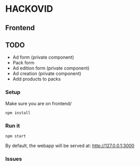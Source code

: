 # HACKOVID

## Frontend

## TODO

- Ad form (private component)
- Pack form
- Ad edition form (private component)
- Ad creation (private component)
- Add products to packs

### Setup

Make sure you are on frontend/

```
npm install
```

### Run it

```
npm start
```

By default, the webapp will be served at:
http://127.0.0.1:3000

### Issues
